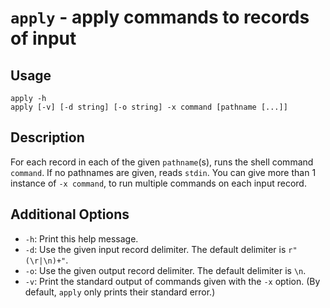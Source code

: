 # `apply` - apply commands to records of input

## Usage

```
apply -h
apply [-v] [-d string] [-o string] -x command [pathname [...]]
```

## Description

For each record in each of the given `pathname`(s), runs the shell command
`command`. If no pathnames are given, reads `stdin`. You can give more than 1
instance of `-x command`, to run multiple commands on each input record.

## Additional Options

* `-h`: Print this help message.
* `-d`: Use the given input record delimiter. The default delimiter is
  `r"(\r|\n)+"`.
* `-o`: Use the given output record delimiter. The default delimiter is `\n`.
* `-v`: Print the standard output of commands given with the `-x` option. (By
  default, `apply` only prints their standard error.)
